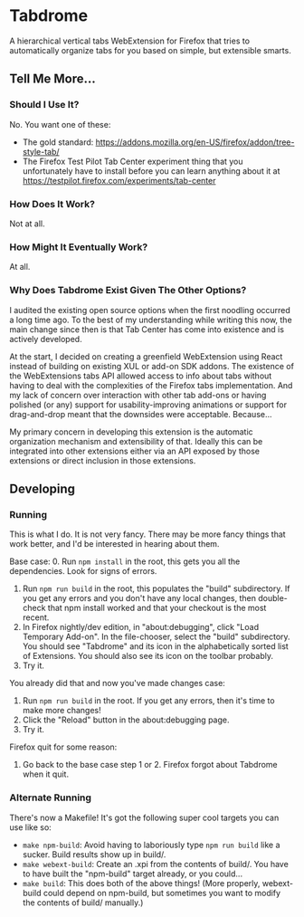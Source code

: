 # Tabdrome #

A hierarchical vertical tabs WebExtension for Firefox that tries to
automatically organize tabs for you based on simple, but extensible smarts.

## Tell Me More... ##

### Should I Use It? ###

No.  You want one of these:
* The gold standard:
  https://addons.mozilla.org/en-US/firefox/addon/tree-style-tab/
* The Firefox Test Pilot Tab Center experiment thing that you unfortunately have
  to install before you can learn anything about it at
  https://testpilot.firefox.com/experiments/tab-center


### How Does It Work? ###

Not at all.

### How Might It Eventually Work? ###

At all.

### Why Does Tabdrome Exist Given The Other Options? ###

I audited the existing open source options when the first noodling occurred a
long time ago.  To the best of my understanding while writing this now, the main
change since then is that Tab Center has come into existence and is actively
developed.

At the start, I decided on creating a greenfield WebExtension using React
instead of building on existing XUL or add-on SDK addons.  The existence of the
WebExtensions tabs API allowed access to info about tabs without having to deal
with the complexities of the Firefox tabs implementation.  And my lack of
concern over interaction with other tab add-ons or having polished (or any)
support for usability-improving animations or support for drag-and-drop meant
that the downsides were acceptable.  Because...

My primary concern in developing this extension is the automatic organization
mechanism and extensibility of that.  Ideally this can be integrated into
other extensions either via an API exposed by those extensions or direct
inclusion in those extensions.

## Developing ##

### Running ###

This is what I do.  It is not very fancy.  There may be more fancy things that
work better, and I'd be interested in hearing about them.

Base case:
0. Run `npm install` in the root, this gets you all the dependencies.  Look for
   signs of errors.
1. Run `npm run build` in the root, this populates the "build" subdirectory.  If
   you get any errors and you don't have any local changes, then double-check
   that npm install worked and that your checkout is the most recent.
2. In Firefox nightly/dev edition, in "about:debugging", click "Load Temporary
   Add-on".  In the file-chooser, select the "build" subdirectory.  You should
   see "Tabdrome" and its icon in the alphabetically sorted list of Extensions.
   You should also see its icon on the toolbar probably.
3. Try it.

You already did that and now you've made changes case:
1. Run `npm run build` in the root.  If you get any errors, then it's time to
   make more changes!
2. Click the "Reload" button in the about:debugging page.
3. Try it.

Firefox quit for some reason:
1. Go back to the base case step 1 or 2.  Firefox forgot about Tabdrome when it
   quit.

### Alternate Running ###

There's now a Makefile!  It's got the following super cool targets you can use
like so:
* `make npm-build`: Avoid having to laboriously type `npm run build` like a
  sucker.  Build results show up in build/.
* `make webext-build`: Create an .xpi from the contents of build/.  You have to
  have built the "npm-build" target already, or you could...
* `make build`: This does both of the above things!  (More properly,
  webext-build could depend on npm-build, but sometimes you want to modify the
  contents of build/ manually.)
